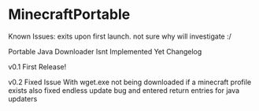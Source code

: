 # MinecraftPortable

Known Issues: exits upon first launch. not sure why will investigate :/

Portable Java Downloader Isnt Implemented Yet
Changelog

v0.1 First Release!

v0.2 Fixed Issue With wget.exe not being downloaded if a minecraft profile exists also fixed endless update bug and entered return entries for java updaters
